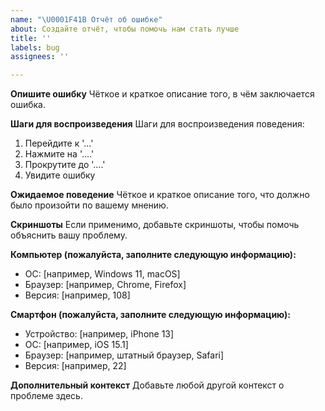 ```yaml
---
name: "\U0001F41B Отчёт об ошибке"
about: Создайте отчёт, чтобы помочь нам стать лучше
title: ''
labels: bug
assignees: ''

---
```


**Опишите ошибку**
Чёткое и краткое описание того, в чём заключается ошибка.

**Шаги для воспроизведения**
Шаги для воспроизведения поведения:
1. Перейдите к '...'
2. Нажмите на '....'
3. Прокрутите до '....'
4. Увидите ошибку

**Ожидаемое поведение**
Чёткое и краткое описание того, что должно было произойти по вашему мнению.

**Скриншоты**
Если применимо, добавьте скриншоты, чтобы помочь объяснить вашу проблему.

**Компьютер (пожалуйста, заполните следующую информацию):**
- ОС: [например, Windows 11, macOS]
- Браузер: [например, Chrome, Firefox]
- Версия: [например, 108]

**Смартфон (пожалуйста, заполните следующую информацию):**
- Устройство: [например, iPhone 13]
- ОС: [например, iOS 15.1]
- Браузер: [например, штатный браузер, Safari]
- Версия: [например, 22]

**Дополнительный контекст**
Добавьте любой другой контекст о проблеме здесь.
